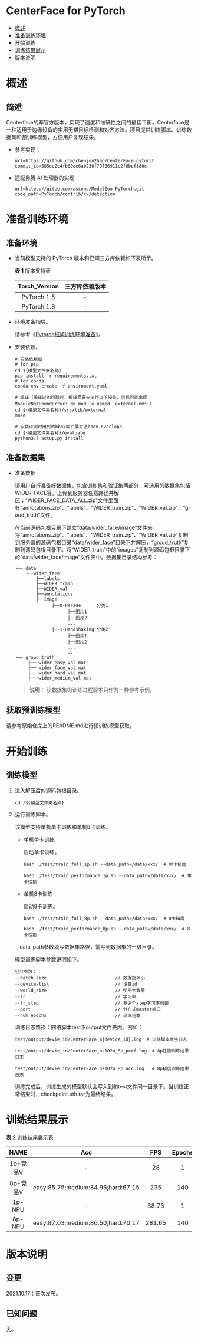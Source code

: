 # CenterFace for PyTorch

-   [概述](概述.md)
-   [准备训练环境](准备训练环境.md)
-   [开始训练](开始训练.md)
-   [训练结果展示](训练结果展示.md)
-   [版本说明](版本说明.md)


# 概述

## 简述
Centerface的非官方版本，实现了速度和准确性之间的最佳平衡。Centerface是一种适用于边缘设备的实用无锚目标检测和对齐方法。项目提供训练脚本、训练数据集和预训练模型，方便用户复现结果。

- 参考实现：

  ```
  url=https://github.com/chenjun2hao/CenterFace.pytorch
  commit_id=585ce2c4fb80ae6ab236f79f06911e2f8bef180c
  ```

- 适配昇腾 AI 处理器的实现：

  ```
  url=https://gitee.com/ascend/ModelZoo-PyTorch.git
  code_path=PyTorch/contrib/cv/detection
  ```

# 准备训练环境

## 准备环境

- 当前模型支持的 PyTorch 版本和已知三方库依赖如下表所示。

  **表 1**  版本支持表

  | Torch_Version      | 三方库依赖版本                                 |
  | :--------: | :----------------------------------------------------------: |
  | PyTorch 1.5 | - |
  | PyTorch 1.8 | - |

- 环境准备指导。

  请参考《[Pytorch框架训练环境准备](https://www.hiascend.com/document/detail/zh/ModelZoo/pytorchframework/ptes)》。


- 安装依赖。

  ```shell
  # 安装依赖包
  # for pip
  cd ${模型文件夹名称}
  pip install -r requirements.txt
  # for conda
  conda env create -f enviroment.yaml
  ```
  ```
  # 编译（编译过的可跳过，编译需要先执行以下操作，否找可能出现 ModuleNotFoundError: No module named 'external.nms'）
  cd ${模型文件夹名称}/src/lib/external
  make
  ```
  ```
  # 安装评测时用到的bbox库扩展方法bbox_overlaps
  cd ${模型文件夹名称}/evaluate
  python3.7 setup.py install
  ```  
## 准备数据集
   * 准备数据

     请用户自行准备好数据集，包含训练集和验证集两部分，可选用的数据集包括WIDER-FACE等。上传到服务器任意路径并解压；“WIDER_FACE_DATA_ALL.zip”文件里面有“annotations.zip”、“labels”、“WIDER_train.zip”、“WIDER_val.zip”、“groud_truth”文件。

     在当前源码包根目录下建立“data/wider_face/image”文件夹。将“annotations.zip”、“labels”、“WIDER_train.zip”、“WIDER_val.zip”复制到服务器的源码包根目录“data/wider_face”目录下并解压，“groud_truth”复制到源码包根目录下。将“WIDER_train”中的“images”复制到源码包根目录下的“data/wider_face/image”文件夹中。数据集目录结构参考：
     ```
     ├── data
         ├──wider_face
             ├──labels
             ├──WIDER_train
             ├──WIDER_val
             ├──annotations
             ├──image
                   ├──0-Parade		分类1
                         ├──图片1
                         ├──图片2
                         ...
                   ├──1-Handshaking	分类2
                         ├──图片1
                         ├──图片2
                         ...
                         ..
     ├── groud_truth
          ├── wider_easy_val.mat
          ├── wider_face_val.mat
          ├── wider_hard_val.mat
          ├── wider_medium_val.mat
     ```
     > **说明：**
     >该数据集的训练过程脚本只作为一种参考示例。
## 获取预训练模型

请参考原始仓库上的README.md进行预训练模型获取。


# 开始训练

## 训练模型

1. 进入解压后的源码包根目录。

   ```
   cd /${模型文件夹名称}
   ```

2. 运行训练脚本。

   该模型支持单机单卡训练和单机8卡训练。

   - 单机单卡训练

     启动单卡训练。
      ```
      bash ./test/train_full_1p.sh --data_path=/data/xxx/  # 单卡精度

      bash ./test/train_performance_1p.sh --data_path=/data/xxx/  # 单卡性能
      ```
   - 单机8卡训练

     启动8卡训练。
      ```
      bash ./test/train_full_8p.sh --data_path=/data/xxx/  # 8卡精度

      bash ./test/train_performance_8p.sh --data_path=/data/xxx/  # 8卡性能
      ```

    --data_path参数填写数据集路径，需写到数据集的一级目录。

    模型训练脚本参数说明如下。

    ```
    公共参数：
    --batch_size                          // 数据批大小
    --device-list                         // 设备id
    --world_size                          // 使用卡数量
    --lr                                  // 学习率
    --lr_step                             // 多少个step学习率调整
    --port                                // 分布式master端口
    --num_epochs                          // 训练轮数
    ```

   训练日志路径：网络脚本test下output文件夹内。例如：

    ```
    test/output/devie_id/CenterFace_${device_id}.log  # 训练脚本原生日志

    test/output/devie_id/CenterFace_bs1024_8p_perf.log  # 8p性能训练结果日志

    test/output/devie_id/CenterFace_bs1024_8p_acc.log   # 8p精度训练结果日志
    ```
    训练完成后，训练生成的模型默认会写入到和test文件同一目录下。当训练正常结束时，checkpoint.pth.tar为最终结果。

# 训练结果展示

**表 2**  训练结果展示表

|   NAME   | Acc | FPS  | Epochs | AMP_Type | Torch_Version |
| :------: | :---: | :--: | :----: | :------: | :-----------: |
| 1p-竞品V |   -   | 28  |   1    |    -     |      1.5      |
| 8p-竞品V | easy:85.75;medium:84.96;hard:67.15 | 235 |  140   |    -     |      1.5      |
|  1p-NPU  |   -   | 38.73  |   1    |    O1    |      1.8      |
|  8p-NPU  |  easy:87.03;medium:86.50;hard:70.17  | 281.65 |  140   |    O1    |      1.8      |


# 版本说明

## 变更

2021.10.17：首次发布。

## 已知问题

无。








